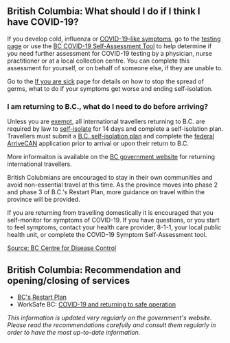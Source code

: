 ## British Columbia: What should I do if I think I have COVID-19?

If you develop cold, influenza or [COVID-19-like symptoms](http://www.bccdc.ca/health-info/diseases-conditions/covid-19/about-covid-19/symptoms), go to the [testing page](http://www.bccdc.ca/health-info/diseases-conditions/covid-19/testing) or use the [BC COVID-19 Self-Assessment Tool](https://bc.thrive.health/) to help determine if you need further assessment for COVID-19 testing by a physician, nurse practitioner or at a local collection centre. You can complete this assessment for yourself, or on behalf of someone else, if they are unable to.

Go to the [If you are sick](http://www.bccdc.ca/health-info/diseases-conditions/covid-19/about-covid-19/if-you-are-sick) page for details on how to stop the spread of germs, what to do if your symptoms get worse and ending self-isolation.

### I am returning to B.C., what do I need to do before arriving?

Unless you are [exempt](https://www2.gov.bc.ca/gov/content/safety/emergency-preparedness-response-recovery/covid-19-provincial-support/self-isolation-on-return#exempt), all international travellers returning to B.C. are required by law to [self-isolate](http://www.bccdc.ca/health-info/diseases-conditions/covid-19/self-isolation) for 14 days and complete a self-isolation plan. Travellers must submit a [B.C. self-isolation plan](https://www2.gov.bc.ca/gov/content/safety/emergency-preparedness-response-recovery/covid-19-provincial-support/self-isolation-on-return#complete-plan) and complete the [federal ArriveCAN](https://www.canada.ca/en/public-health/services/diseases/coronavirus-disease-covid-19/digital-tools.html) application prior to arrival or upon their return to B.C. 

More informaiton is available on the [BC government website](https://www2.gov.bc.ca/gov/content/safety/emergency-preparedness-response-recovery/covid-19-provincial-support/self-isolation-on-return) for returning international travellers.

British Colubmians are encouraged to stay in their own communities and avoid non-essential travel at this time. As the province moves into phase 2 and phase 3 of B.C.'s Restart Plan, more guidance on travel within the province will be provided. 

If you are returning from travelling domestically it is encouraged that you self-monitor for symptoms of COVID-19. If you have questions, or you start to feel symptoms, contact your health care provider, 8-1-1, your local public health unit, or complete the COVID-19 Symptom Self-Assessment tool.

[Source: BC Centre for Disease Control](http://www.bccdc.ca/health-info/diseases-conditions/covid-19/common-questions)

## British Columbia: Recommendation and opening/closing of services

- [BC's Restart Plan](https://www2.gov.bc.ca/gov/content/safety/emergency-preparedness-response-recovery/covid-19-provincial-support/bc-restart-plan)
- WorkSafe BC: [COVID-19 and returning to safe operation](https://www.worksafebc.com/en/about-us/covid-19-updates/covid-19-returning-safe-operation)

_This information is updated very regularly on the government's website. Please read the recommendations carefully and consult them regularly in order to have the most up-to-date information._
